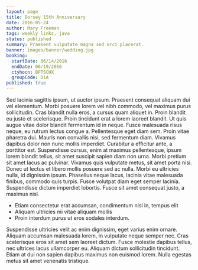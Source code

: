 ```yaml
---
layout: page
title: Dorsey 15th Anniversary
date: 2016-05-24
author: Mary Freeman
tags: weekly links, java
status: published
summary: Praesent vulputate magna sed orci placerat.
banner: images/banner/wedding.jpg
booking:
  startDate: 06/14/2016
  endDate: 06/19/2016
  ctyhocn: BFTSCHX
  groupCode: D1A
published: true
---
```

Sed lacinia sagittis ipsum, ut auctor ipsum. Praesent consequat aliquam dui vel elementum. Morbi posuere lorem vel nibh commodo, vel maximus purus sollicitudin. Cras blandit nulla eros, a cursus quam aliquet in. Proin blandit eu justo et scelerisque. Proin tincidunt erat a lorem laoreet blandit. Ut quis augue vitae dolor blandit fermentum id in neque. Fusce malesuada risus neque, eu rutrum lectus congue a. Pellentesque eget diam sem. Proin vitae pharetra dui.
Mauris non convallis nisi, sed fermentum diam. Vivamus dapibus dolor non nunc mollis imperdiet. Curabitur a efficitur ante, a porttitor est. Suspendisse cursus, enim at maximus pellentesque, ipsum lorem blandit tellus, sit amet suscipit sapien diam non urna. Morbi pretium sit amet lacus ac pulvinar. Vivamus quis vulputate metus, sit amet porta nisi. Donec ut lectus et libero mollis posuere sed ac nulla. Morbi eu ultricies nulla, id dignissim ipsum. Phasellus neque lacus, lacinia vitae malesuada finibus, commodo quis turpis. Fusce volutpat diam eget semper lacinia. Suspendisse dictum imperdiet lobortis. Fusce sit amet consequat justo, a maximus nisl.

* Etiam consectetur erat accumsan, condimentum nisl in, tempus elit
* Aliquam ultricies mi vitae aliquam mollis
* Proin interdum purus ut eros sodales interdum.

Suspendisse ultricies velit ac enim dignissim, eget varius enim ornare. Aliquam accumsan malesuada lorem, in vulputate neque semper nec. Cras scelerisque eros sit amet sem laoreet dictum. Fusce molestie dapibus tellus, nec ultrices lacus ullamcorper eu. Aliquam dictum sollicitudin tincidunt. Etiam at dui non sapien dapibus maximus non euismod lorem. Nulla egestas metus sit amet venenatis tristique.
